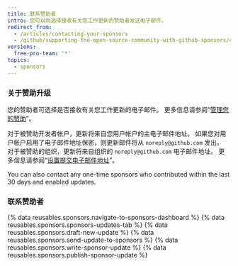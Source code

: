 ```yaml
---
title: 联系赞助者
intro: 您可以向选择接收有关您工作更新的赞助者发送电子邮件。
redirect_from:
  - /articles/contacting-your-sponsors
  - /github/supporting-the-open-source-community-with-github-sponsors/contacting-your-sponsors
versions:
  free-pro-team: '*'
topics:
  - sponsors
---
```

### 关于赞助升级

您的赞助者可选择是否接收有关您工作更新的电子邮件。 更多信息请参阅“[管理您的赞助](/articles/managing-your-sponsorship)”。

对于被赞助开发者帐户，更新将来自您用户帐户的主电子邮件地址。 如果您对用户帐户启用了电子邮件地址保密，则更新邮件将从 `noreply@github.com` 发出。 对于被赞助的组织，更新将来自组织的 `noreply@github.com` 电子邮件地址。 更多信息请参阅“[设置提交电子邮件地址](/articles/setting-your-commit-email-address)”。

You can also contact any one-time sponsors who contributed within the last 30 days and enabled updates.

### 联系赞助者

{% data reusables.sponsors.navigate-to-sponsors-dashboard %}
{% data reusables.sponsors.sponsors-updates-tab %}
{% data reusables.sponsors.draft-new-update %}
{% data reusables.sponsors.send-update-to-sponsors %}
{% data reusables.sponsors.write-sponsor-update %}
{% data reusables.sponsors.publish-sponsor-update %}
